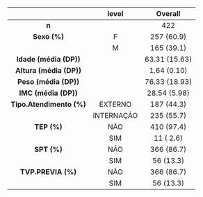 

|           &nbsp;           |   level    |    Overall    |
|:--------------------------:|:----------:|:-------------:|
|           **n**            |            |      422      |
|        **Sexo (%)**        |     F      |  257 (60.9)   |
|                            |     M      |  165 (39.1)   |
|   **Idade (média (DP))**    |            | 63.31 (15.63) |
|   **Altura (média (DP))**   |            |  1.64 (0.10)  |
|    **Peso (média (DP))**    |            | 76.33 (18.93) |
|    **IMC (média (DP))**     |            | 28.54 (5.98)  |
|  **Tipo.Atendimento (%)**  |  EXTERNO   |  187 (44.3)   |
|                            | INTERNAÇÃO |  235 (55.7)   |
|        **TEP (%)**         |    NÃO     |  410 (97.4)   |
|                            |    SIM     |   11 ( 2.6)   |
|        **SPT (%)**         |    NÃO     |  366 (86.7)   |
|                            |    SIM     |   56 (13.3)   |
|     **TVP.PREVIA (%)**     |    NÃO     |  366 (86.7)   |
|                            |    SIM     |   56 (13.3)   |


